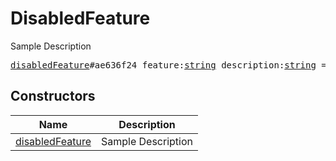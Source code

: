 # DisabledFeature

Sample Description

<pre>
<a href="../constructor/disabledFeature.md">disabledFeature</a>#ae636f24 feature:<a href="../type/string.md">string</a> description:<a href="../type/string.md">string</a> = <a href="../type/DisabledFeature.md">DisabledFeature</a>;
</pre>

## Constructors

| Name | Description |
|------|-------------|
| [disabledFeature](../constructor/disabledFeature.md) | Sample Description |

